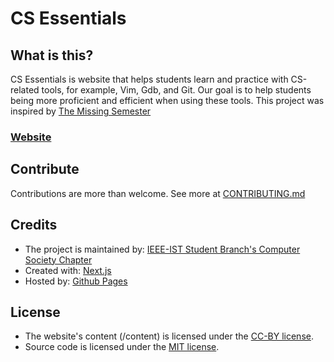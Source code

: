 # CS Essentials

## What is this?
CS Essentials is website that helps students learn and practice with CS-related tools, for example, Vim, Gdb, and Git. Our goal is to help students being more proficient and efficient when using these tools. This project was inspired by [The Missing Semester](https://missing.csail.mit.edu/) 

### [Website](https://cs-ieee-ist.github.io/cs-essentials/)

## Contribute
Contributions are more than welcome. See more at [CONTRIBUTING.md](CONTRIBUTING.md)

## Credits

* The project is maintained by: [IEEE-IST Student Branch's Computer Society Chapter](https://ieee-ist.org/en/student-chapters/cs/)
* Created with: [Next.js](https://nextjs.org/)
* Hosted by: [Github Pages](https://pages.github.com/)

## License

* The website's content (/content) is licensed under the [CC-BY license](https://creativecommons.org/licenses/by/4.0/).
* Source code is licensed under the [MIT license](https://opensource.org/licenses/MIT).
